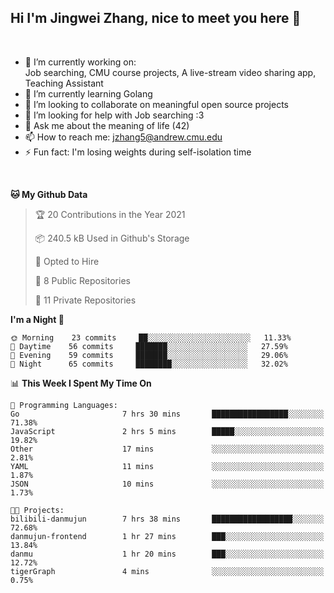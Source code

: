 Hi I'm Jingwei Zhang, nice to meet you here 👋
---
<br>


- 🔭 I’m currently working on: <br>
    Job searching, CMU course projects, A live-stream video sharing app, Teaching Assistant
- 🌱 I’m currently learning Golang
- 👯 I’m looking to collaborate on meaningful open source projects
- 🤔 I’m looking for help with Job searching :3
- 💬 Ask me about the meaning of life (42)
- 📫 How to reach me: jzhang5@andrew.cmu.edu
- ⚡ Fun fact: I'm losing weights during self-isolation time
<br>


<!--START_SECTION:waka-->
**🐱 My Github Data** 

> 🏆 20 Contributions in the Year 2021
 > 
> 📦 240.5 kB Used in Github's Storage 
 > 
> 💼 Opted to Hire
 > 
> 📜 8 Public Repositories 
 > 
> 🔑 11 Private Repositories  
 > 
**I'm a Night 🦉** 

```text
🌞 Morning    23 commits     ██░░░░░░░░░░░░░░░░░░░░░░░   11.33% 
🌆 Daytime    56 commits     ███████░░░░░░░░░░░░░░░░░░   27.59% 
🌃 Evening    59 commits     ███████░░░░░░░░░░░░░░░░░░   29.06% 
🌙 Night      65 commits     ████████░░░░░░░░░░░░░░░░░   32.02%

```


📊 **This Week I Spent My Time On** 

```text
💬 Programming Languages: 
Go                       7 hrs 30 mins       █████████████████░░░░░░░░   71.38% 
JavaScript               2 hrs 5 mins        █████░░░░░░░░░░░░░░░░░░░░   19.82% 
Other                    17 mins             ░░░░░░░░░░░░░░░░░░░░░░░░░   2.81% 
YAML                     11 mins             ░░░░░░░░░░░░░░░░░░░░░░░░░   1.87% 
JSON                     10 mins             ░░░░░░░░░░░░░░░░░░░░░░░░░   1.73%

🐱‍💻 Projects: 
bilibili-danmujun        7 hrs 38 mins       ██████████████████░░░░░░░   72.68% 
danmujun-frontend        1 hr 27 mins        ███░░░░░░░░░░░░░░░░░░░░░░   13.84% 
danmu                    1 hr 20 mins        ███░░░░░░░░░░░░░░░░░░░░░░   12.72% 
tigerGraph               4 mins              ░░░░░░░░░░░░░░░░░░░░░░░░░   0.75%

```


<!--END_SECTION:waka-->
